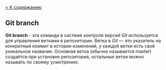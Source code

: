 [< К содержанию](./readme.md)

## Git branch

**Git branch** - эта команда в системе контроля версий *Git* используется для управления ветками в репозитории. Ветка в *Git* — это указатель на конкретный коммит в истории изменений, у каждой ветки есть своё уникальное название. Основная ветка (обычно называется master) создаётся при установке репозитория, остальные ветки можно называть по своему усмотрению. 